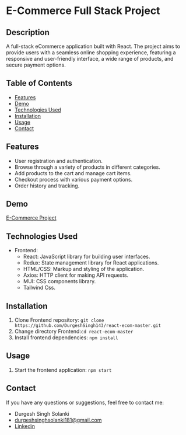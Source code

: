 # E-Commerce Full Stack Project

## Description

A full-stack eCommerce application built with React. The project aims to provide users with a seamless online shopping experience, featuring a responsive and user-friendly interface, a wide range of products, and secure payment options.

## Table of Contents

- [Features](#features)
- [Demo](#demo)
- [Technologies Used](#technologies-used)
- [Installation](#installation)
- [Usage](#usage)
- [Contact](#contact)

## Features

- User registration and authentication.
- Browse through a variety of products in different categories.
- Add products to the cart and manage cart items.
- Checkout process with various payment options.
- Order history and tracking.

## Demo

[E-Commerce Project](https://react-ecom-master.vercel.app/)

## Technologies Used

- Frontend:
  - React: JavaScript library for building user interfaces.
  - Redux: State management library for React applications.
  - HTML/CSS: Markup and styling of the application.
  - Axios: HTTP client for making API requests.
  - MUI: CSS components library.
  - Tailwind Css.

## Installation

1. Clone Frontend repository: `git clone https://github.com/DurgeshSingh143/react-ecom-master.git`
2. Change directory Frontend:`cd react-ecom-master`
3. Install frontend dependencies: `npm install`

## Usage

1. Start the frontend application: `npm start`

## Contact

If you have any questions or suggestions, feel free to contact me:

- Durgesh Singh Solanki
- durgeshsinghsolanki181@gmail.com
- [Linkedin](https://www.linkedin.com/in/durgesh-singh-solanki-softwareengineer/)


